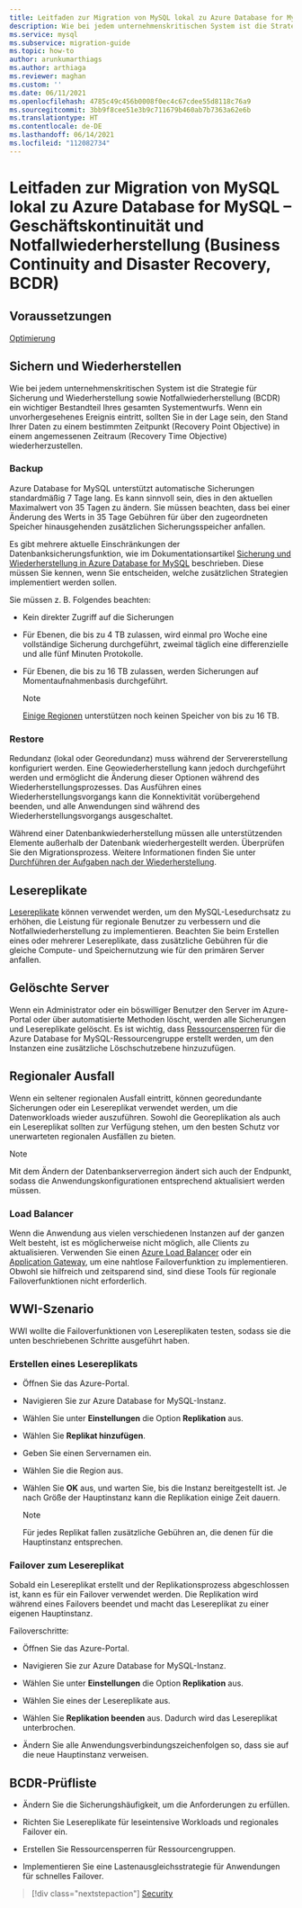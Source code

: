 ```yaml
---
title: Leitfaden zur Migration von MySQL lokal zu Azure Database for MySQL – Geschäftskontinuität und Notfallwiederherstellung (Business Continuity and Disaster Recovery, BCDR)
description: Wie bei jedem unternehmenskritischen System ist die Strategie für Sicherung und Wiederherstellung sowie Notfallwiederherstellung (BCDR) ein wichtiger Bestandteil Ihres gesamten Systementwurfs.
ms.service: mysql
ms.subservice: migration-guide
ms.topic: how-to
author: arunkumarthiags
ms.author: arthiaga
ms.reviewer: maghan
ms.custom: ''
ms.date: 06/11/2021
ms.openlocfilehash: 4785c49c456b0008f0ec4c67cdee55d8118c76a9
ms.sourcegitcommit: 3bb9f8cee51e3b9c711679b460ab7b7363a62e6b
ms.translationtype: HT
ms.contentlocale: de-DE
ms.lasthandoff: 06/14/2021
ms.locfileid: "112082734"
---
```

# <a name="mysql-on-premises-to-azure-database-for-mysql-migration-guide-business-continuity-and-disaster-recovery-bcdr"></a>Leitfaden zur Migration von MySQL lokal zu Azure Database for MySQL – Geschäftskontinuität und Notfallwiederherstellung (Business Continuity and Disaster Recovery, BCDR)

## <a name="prerequisites"></a>Voraussetzungen

[Optimierung](11-optimization.md)

## <a name="back-up-and-restore"></a>Sichern und Wiederherstellen

Wie bei jedem unternehmenskritischen System ist die Strategie für Sicherung und Wiederherstellung sowie Notfallwiederherstellung (BCDR) ein wichtiger Bestandteil Ihres gesamten Systementwurfs. Wenn ein unvorhergesehenes Ereignis eintritt, sollten Sie in der Lage sein, den Stand Ihrer Daten zu einem bestimmten Zeitpunkt (Recovery Point Objective) in einem angemessenen Zeitraum (Recovery Time Objective) wiederherzustellen.

### <a name="backup"></a>Backup

Azure Database for MySQL unterstützt automatische Sicherungen standardmäßig 7 Tage lang. Es kann sinnvoll sein, dies in den aktuellen Maximalwert von 35 Tagen zu ändern. Sie müssen beachten, dass bei einer Änderung des Werts in 35 Tage Gebühren für über den zugeordneten Speicher hinausgehenden zusätzlichen Sicherungsspeicher anfallen.

Es gibt mehrere aktuelle Einschränkungen der Datenbanksicherungsfunktion, wie im Dokumentationsartikel [Sicherung und Wiederherstellung in Azure Database for MySQL](/azure/mysql/concepts-backup) beschrieben. Diese müssen Sie kennen, wenn Sie entscheiden, welche zusätzlichen Strategien implementiert werden sollen.

Sie müssen z. B. Folgendes beachten:

- Kein direkter Zugriff auf die Sicherungen

- Für Ebenen, die bis zu 4 TB zulassen, wird einmal pro Woche eine vollständige Sicherung durchgeführt, zweimal täglich eine differenzielle und alle fünf Minuten Protokolle.

- Für Ebenen, die bis zu 16 TB zulassen, werden Sicherungen auf Momentaufnahmenbasis durchgeführt.

    > [!NOTE]
    > [Einige Regionen](/azure/mysql/concepts-pricing-tiers#storage) unterstützen noch keinen Speicher von bis zu 16 TB.

### <a name="restore"></a>Restore

Redundanz (lokal oder Georedundanz) muss während der Servererstellung konfiguriert werden. Eine Geowiederherstellung kann jedoch durchgeführt werden und ermöglicht die Änderung dieser Optionen während des Wiederherstellungsprozesses. Das Ausführen eines Wiederherstellungsvorgangs kann die Konnektivität vorübergehend beenden, und alle Anwendungen sind während des Wiederherstellungsvorgangs ausgeschaltet.

Während einer Datenbankwiederherstellung müssen alle unterstützenden Elemente außerhalb der Datenbank wiederhergestellt werden. Überprüfen Sie den Migrationsprozess. Weitere Informationen finden Sie unter [Durchführen der Aufgaben nach der Wiederherstellung](/azure/mysql/concepts-backup#perform-post-restore-tasks).

## <a name="read-replicas"></a>Lesereplikate

[Lesereplikate](/azure/mysql/concepts-read-replicas) können verwendet werden, um den MySQL-Lesedurchsatz zu erhöhen, die Leistung für regionale Benutzer zu verbessern und die Notfallwiederherstellung zu implementieren. Beachten Sie beim Erstellen eines oder mehrerer Lesereplikate, dass zusätzliche Gebühren für die gleiche Compute- und Speichernutzung wie für den primären Server anfallen.

## <a name="deleted-servers"></a>Gelöschte Server

Wenn ein Administrator oder ein böswilliger Benutzer den Server im Azure-Portal oder über automatisierte Methoden löscht, werden alle Sicherungen und Lesereplikate gelöscht. Es ist wichtig, dass [Ressourcensperren](/azure/azure-resource-manager/management/lock-resources) für die Azure Database for MySQL-Ressourcengruppe erstellt werden, um den Instanzen eine zusätzliche Löschschutzebene hinzuzufügen.

## <a name="regional-failure"></a>Regionaler Ausfall

Wenn ein seltener regionalen Ausfall eintritt, können georedundante Sicherungen oder ein Lesereplikat verwendet werden, um die Datenworkloads wieder auszuführen. Sowohl die Georeplikation als auch ein Lesereplikat sollten zur Verfügung stehen, um den besten Schutz vor unerwarteten regionalen Ausfällen zu bieten.

> [!NOTE]
> Mit dem Ändern der Datenbankserverregion ändert sich auch der Endpunkt, sodass die Anwendungskonfigurationen entsprechend aktualisiert werden müssen.

### <a name="load-balancers"></a>Load Balancer

Wenn die Anwendung aus vielen verschiedenen Instanzen auf der ganzen Welt besteht, ist es möglicherweise nicht möglich, alle Clients zu aktualisieren. Verwenden Sie einen [Azure Load Balancer](/azure/load-balancer/load-balancer-overview) oder ein [Application Gateway](/azure/application-gateway/overview), um eine nahtlose Failoverfunktion zu implementieren. Obwohl sie hilfreich und zeitsparend sind, sind diese Tools für regionale Failoverfunktionen nicht erforderlich.

## <a name="wwi-scenario"></a>WWI-Szenario

WWI wollte die Failoverfunktionen von Lesereplikaten testen, sodass sie die unten beschriebenen Schritte ausgeführt haben.

### <a name="creating-a-read-replica"></a>Erstellen eines Lesereplikats

- Öffnen Sie das Azure-Portal.

- Navigieren Sie zur Azure Database for MySQL-Instanz.

- Wählen Sie unter **Einstellungen** die Option **Replikation** aus.

- Wählen Sie **Replikat hinzufügen**.

- Geben Sie einen Servernamen ein.

- Wählen Sie die Region aus.

- Wählen Sie **OK** aus, und warten Sie, bis die Instanz bereitgestellt ist. Je nach Größe der Hauptinstanz kann die Replikation einige Zeit dauern.

    > [!NOTE]
    > Für jedes Replikat fallen zusätzliche Gebühren an, die denen für die Hauptinstanz entsprechen.

### <a name="fail-over-to-read-replica"></a>Failover zum Lesereplikat

Sobald ein Lesereplikat erstellt und der Replikationsprozess abgeschlossen ist, kann es für ein Failover verwendet werden. Die Replikation wird während eines Failovers beendet und macht das Lesereplikat zu einer eigenen Hauptinstanz.

Failoverschritte:

- Öffnen Sie das Azure-Portal.

- Navigieren Sie zur Azure Database for MySQL-Instanz.

- Wählen Sie unter **Einstellungen** die Option **Replikation** aus.

- Wählen Sie eines der Lesereplikate aus.

- Wählen Sie **Replikation beenden** aus. Dadurch wird das Lesereplikat unterbrochen.

- Ändern Sie alle Anwendungsverbindungszeichenfolgen so, dass sie auf die neue Hauptinstanz verweisen.

## <a name="bcdr-checklist"></a>BCDR-Prüfliste

- Ändern Sie die Sicherungshäufigkeit, um die Anforderungen zu erfüllen.

- Richten Sie Lesereplikate für leseintensive Workloads und regionales Failover ein.

- Erstellen Sie Ressourcensperren für Ressourcengruppen.

- Implementieren Sie eine Lastenausgleichsstrategie für Anwendungen für schnelles Failover.  


> [!div class="nextstepaction"]
> [Security](./13-security.md)
